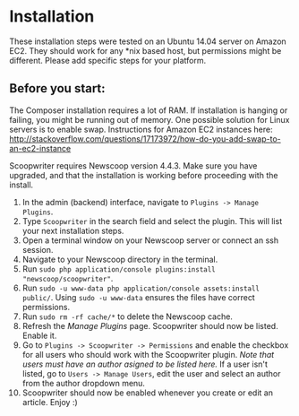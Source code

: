 # Installation
These installation steps were tested on an Ubuntu 14.04 server on Amazon EC2. They should work for any *nix based host, but permissions might be different.
Please add specific steps for your platform.

## Before you start:
The Composer installation requires a lot of RAM. If installation is hanging or failing, you might be running out of memory.
One possible solution for Linux servers is to enable swap. Instructions for Amazon EC2 instances here: http://stackoverflow.com/questions/17173972/how-do-you-add-swap-to-an-ec2-instance

Scoopwriter requires Newscoop version 4.4.3. Make sure you have upgraded, and that the installation is working before proceeding with the install.

1.  In the admin (backend) interface, navigate to `Plugins -> Manage Plugins`.
2.  Type `Scoopwriter` in the search field and select the plugin. This will list your next installation steps.
3.  Open a terminal window on your Newscoop server or connect an ssh session.
4.  Navigate to your Newscoop directory in the terminal.
5.  Run `sudo php application/console plugins:install "newscoop/scoopwriter"`.
6.  Run `sudo -u www-data php application/console assets:install public/`.
    Using `sudo -u www-data` ensures the files have correct permissions.
7.  Run `sudo rm -rf cache/*` to delete the Newscoop cache.
8.  Refresh the _Manage Plugins_ page. Scoopwriter should now be listed. Enable it.
9.  Go to `Plugins -> Scoopwriter -> Permissions` and enable the checkbox for all users who should work with the Scoopwriter plugin.
_Note that users must have an author asigned to be listed here._ If a user isn't listed, go to `Users -> Manage Users`, edit the user and select an author from the author dropdown menu.
10.  Scoopwriter should now be enabled whenever you create or edit an article. Enjoy :)

